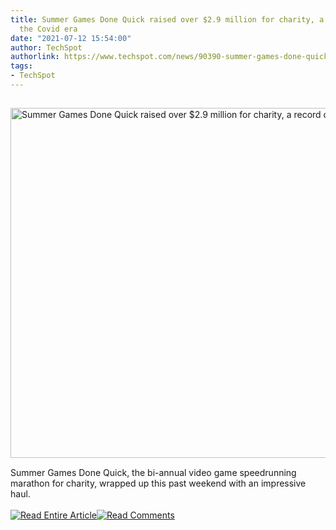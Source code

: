 ```yaml
---
title: Summer Games Done Quick raised over $2.9 million for charity, a record during
  the Covid era
date: "2021-07-12 15:54:00"
author: TechSpot
authorlink: https://www.techspot.com/news/90390-summer-games-done-quick-raised-over-29-million.html
tags:
- TechSpot
---
```

<a href="https://www.techspot.com/news/90390-summer-games-done-quick-raised-over-29-million.html" target="_blank"><img src="https://static.techspot.com/images2/news/ts3_thumbs/2020/08/2020-08-24-ts3_thumbs-33e.jpg" width="800" height="560" style="padding: 15px 0" title="Summer Games Done Quick raised over $2.9 million for charity, a record during the Covid era" /></a><br />Summer Games Done Quick, the bi-annual video game speedrunning marathon for charity, wrapped up this past weekend with an impressive haul.<br /><br /><a href="https://www.techspot.com/news/90390-summer-games-done-quick-raised-over-29-million.html"><img src="https://static.techspot.com/images/rss/rss_buttons_01.png" border="0" alt="Read Entire Article" /></a><a href="https://www.techspot.com/news/90390-summer-games-done-quick-raised-over-29-million.html#comments"><img src="https://static.techspot.com/images/rss/rss_buttons_02.png" border="0" alt="Read Comments" /></a><br /><br />